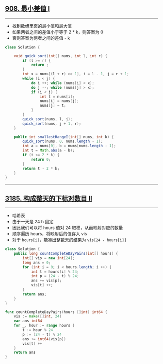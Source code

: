 ## [908. 最小差值 I](https://leetcode.cn/problems/smallest-range-i/)

****

- 找到数组里面的最小值和最大值
- 如果两者之间的差值小于等于 2 * k，则答案为 0
- 否则答案为两者之间的差值 - k

```java
class Solution {

    void quick_sort(int[] nums, int l, int r) {
        if (l >= r) {
            return ;
        }
        int x = nums[(l + r) >> 1], i = l - 1, j = r + 1;
        while (i < j) {
            do i ++; while (nums[i] < x);
            do j --; while (nums[j] > x);
            if (i < j) {
                int t = nums[i];
                nums[i] = nums[j];
                nums[j] = t;
            }
        }
        quick_sort(nums, l, j);
        quick_sort(nums, j + 1, r);
    }

    public int smallestRangeI(int[] nums, int k) {
        quick_sort(nums, 0, nums.length - 1);
        int a = nums[0], b = nums[nums.length - 1];
        int t = Math.abs(a - b);
        if (t <= 2 * k) {
            return 0;
        }
        return t - 2 * k;
    }
}
```

****

## [3185. 构成整天的下标对数目 II](https://leetcode.cn/problems/count-pairs-that-form-a-complete-day-ii/)

****

- 哈希表
- 由于一天是 24 h 固定
- 因此我们可以将 hours 值对 24 取模，从而映射对应的数量
- 顺序遍历 hours，将映射后的值存入 vis
- 对于 `hours[i]`，能凑出整数天的结果为 `vis[24 - hours[i]]`

```java
class Solution {
    public long countCompleteDayPairs(int[] hours) {
        int[] vis = new int[24];
        long ans = 0;
        for (int i = 0; i < hours.length; i ++) {
            int t = hours[i] % 24;
            int p = (24 - t) % 24;
            ans += vis[p];
            vis[t] ++;
        }
        return ans;
    }
}
```

```go
func countCompleteDayPairs(hours []int) int64 {
    vis := make([]int, 24)
    var ans int64
    for _, hour := range hours {
        t := hour % 24
        p := (24 - t) % 24
        ans += int64(vis[p])
        vis[t] ++
    }
    return ans
}
```

